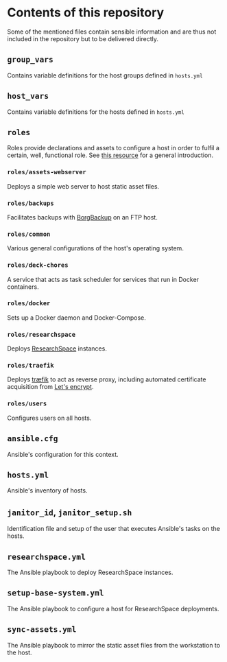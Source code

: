 # Contents of this repository

Some of the mentioned files contain sensible information and are thus not
included in the repository but to be delivered directly.

## `group_vars`

Contains variable definitions for the host groups defined in `hosts.yml`

## `host_vars`

Contains variable definitions for the hosts defined in `hosts.yml`

## `roles`

Roles provide declarations and assets to configure a host in order to fulfil a
certain, well, functional role. See
[this resource](https://docs.ansible.com/ansible/2.8/user_guide/playbooks_reuse_roles.html)
for a general introduction.

### `roles/assets-webserver`

Deploys a simple web server to host static asset files.

### `roles/backups`

Facilitates backups with [BorgBackup](https://borgbackup.readthedocs.io) on an
FTP host.

### `roles/common`

Various general configurations of the host's operating system.

### `roles/deck-chores`

A service that acts as task scheduler for services that run in Docker
containers.

### `roles/docker`

Sets up a Docker daemon and Docker-Compose.

### `roles/researchspace`

Deploys [ResearchSpace](https://www.researchspace.org/) instances.

### `roles/traefik`

Deploys [træfik](https://traefik.io/) to act as reverse proxy, including
automated certificate acquisition from
[Let's encrypt](https://letsencrypt.org).

### `roles/users`

Configures users on all hosts.

## `ansible.cfg`

Ansible's configuration for this context.

## `hosts.yml`

Ansible's inventory of hosts.

## `janitor_id`, `janitor_setup.sh`

Identification file and setup of the user that executes Ansible's tasks on the
hosts.

## `researchspace.yml`

The Ansible playbook to deploy ResearchSpace instances.

## `setup-base-system.yml`

The Ansible playbook to configure a host for ResearchSpace deployments.

## `sync-assets.yml`

The Ansible playbook to mirror the static asset files from the workstation to
the host.
